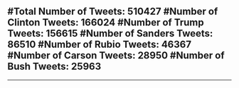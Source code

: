 #Total Number of Tweets: 510427 
#Number of Clinton Tweets: 166024
#Number of Trump Tweets: 156615
#Number of Sanders Tweets: 86510
#Number of Rubio Tweets: 46367
#Number of Carson Tweets: 28950
#Number of Bush Tweets: 25963
---
---
